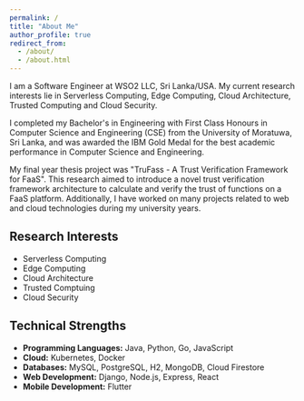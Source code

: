 ```yaml
---
permalink: /
title: "About Me"
author_profile: true
redirect_from: 
  - /about/
  - /about.html
---
```


I am a Software Engineer at WSO2 LLC, Sri Lanka/USA. My current research interests lie in Serverless Computing, Edge Computing, Cloud Architecture, Trusted Computing and
Cloud Security.

I completed my Bachelor's in Engineering with First Class Honours in Computer Science and Engineering (CSE) from the University of Moratuwa, Sri Lanka, and was awarded the IBM Gold Medal for the best academic performance in Computer Science and Engineering.

My final year thesis project was "TruFass - A Trust Verification Framework for FaaS". This research aimed to introduce a novel trust verification framework architecture to calculate and verify the trust of functions on a FaaS platform. Additionally, I have worked on many projects related to web and cloud technologies during my university years.

Research Interests
------
- Serverless Computing
- Edge Computing
- Cloud Architecture
- Trusted Comptuing
- Cloud Security

Technical Strengths
------
- **Programming Languages:** Java, Python, Go, JavaScript
- **Cloud:** Kubernetes, Docker
- **Databases:** MySQL, PostgreSQL, H2, MongoDB, Cloud Firestore
- **Web Development:** Django, Node.js, Express, React
- **Mobile Development:** Flutter